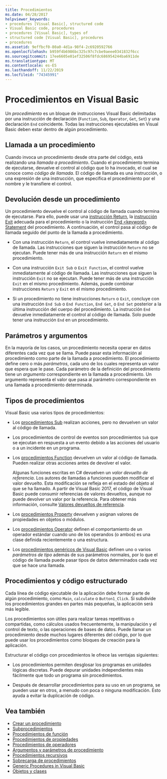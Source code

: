 ```yaml
---
title: Procedimientos
ms.date: 04/28/2017
helpviewer_keywords:
- procedures [Visual Basic], structured code
- Visual Basic code, procedures
- procedures [Visual Basic], types of
- structured code [Visual Basic], procedures
- procedures
ms.assetid: 9effbcf0-80a0-4d1a-98f4-2c6920592766
ms.openlocfilehash: b959f4b6986bc325c97c7cbe9aeee0341832f6cc
ms.sourcegitcommit: 17ee6605e01ef32506f8fdc686954244ba6911de
ms.translationtype: MT
ms.contentlocale: es-ES
ms.lasthandoff: 11/22/2019
ms.locfileid: "74345991"
---
```

# <a name="procedures-in-visual-basic"></a>Procedimientos en Visual Basic
Un *procedimiento* es un bloque de instrucciones Visual Basic delimitadas por una instrucción de declaración (`Function`, `Sub`, `Operator`, `Get`, `Set`) y una declaración `End` coincidente. Todas las instrucciones ejecutables en Visual Basic deben estar dentro de algún procedimiento.  
  
## <a name="calling-a-procedure"></a>Llamada a un procedimiento  
 Cuando invoca un procedimiento desde otra parte del código, está realizando una *llamada a procedimiento*. Cuando el procedimiento termina de ejecutarse, devuelve el control al código que lo ha invocado, el cual se conoce como *código de llamada*. El código de llamada es una instrucción, o una expresión de una instrucción, que especifica el procedimiento por el nombre y le transfiere el control.  
  
## <a name="returning-from-a-procedure"></a>Devolución desde un procedimiento  
 Un procedimiento devuelve el control al código de llamada cuando termina de ejecutarse. Para ello, puede usar una [instrucción Return](../../../../visual-basic/language-reference/statements/return-statement.md), la [instrucción Exit](../../../../visual-basic/language-reference/statements/exit-statement.md) adecuada para el procedimiento o la instrucción [End \<keyword> Statement](../../../../visual-basic/language-reference/statements/end-keyword-statement.md) del procedimiento. A continuación, el control pasa al código de llamada seguido del punto de la llamada a procedimiento.  
  
- Con una instrucción `Return`, el control vuelve inmediatamente al código de llamada. Las instrucciones que siguen la instrucción `Return` no se ejecutan. Puede tener más de una instrucción `Return` en el mismo procedimiento.  
  
- Con una instrucción `Exit Sub` o `Exit Function`, el control vuelve inmediatamente al código de llamada. Las instrucciones que siguen la instrucción `Exit` no se ejecutan. Puede tener más de una instrucción `Exit` en el mismo procedimiento. Además, puede combinar instrucciones `Return` y `Exit` en el mismo procedimiento.  
  
- Si un procedimiento no tiene instrucciones `Return` o `Exit`, concluye con una instrucción `End Sub` o `End Function`, `End Get`, o `End Set` posterior a la última instrucción del cuerpo del procedimiento. La instrucción `End` devuelve inmediatamente el control al código de llamada. Solo puede tener una instrucción `End` en un procedimiento.  
  
## <a name="parameters-and-arguments"></a>Parámetros y argumentos  
 En la mayoría de los casos, un procedimiento necesita operar en datos diferentes cada vez que se llama. Puede pasar esta información al procedimiento como parte de la llamada a procedimiento. El procedimiento define cero o más *parámetros*, cada uno de los cuales representa un valor que espera que le pase. Cada parámetro de la definición del procedimiento tiene un *argumento* correspondiente en la llamada a procedimiento. Un argumento representa el valor que pasa al parámetro correspondiente en una llamada a procedimiento determinada.  
  
## <a name="types-of-procedures"></a>Tipos de procedimientos  
 Visual Basic usa varios tipos de procedimientos:  
  
- Los [procedimientos Sub](./sub-procedures.md) realizan acciones, pero no devuelven un valor al código de llamada.  
  
- Los procedimientos de control de eventos son procedimientos `Sub` que se ejecutan en respuesta a un evento debido a las acciones del usuario o a un incidente en un programa.  
  
- Los [procedimientos Function](./function-procedures.md) devuelven un valor al código de llamada. Pueden realizar otras acciones antes de devolver el valor.

    Algunas funciones escritas en C# devuelven un *valor devuelto de referencia*. Los autores de llamadas a funciones pueden modificar el valor devuelto. Esta modificación se refleja en el estado del objeto al que se ha llamado. A partir de Visual Basic 2017, el código de Visual Basic puede consumir referencias de valores devueltos, aunque no puede devolver un valor por la referencia. Para obtener más información, consulte [Valores devueltos de referencia](ref-return-values.md).
  
- Los [procedimientos Property](./property-procedures.md) devuelven y asignan valores de propiedades en objetos o módulos.  
  
- Los [procedimientos Operator](./operator-procedures.md) definen el comportamiento de un operador estándar cuando uno de los operandos (o ambos) es una clase definida recientemente o una estructura.  
  
- Los [procedimientos genéricos de Visual Basic](../../../../visual-basic/programming-guide/language-features/data-types/generic-procedures.md) definen uno o varios *parámetros de tipo* además de sus parámetros normales, por lo que el código de llamada puede pasar tipos de datos determinados cada vez que se hace una llamada.  
  
## <a name="procedures-and-structured-code"></a>Procedimientos y código estructurado  
 Cada línea de código ejecutable de la aplicación debe formar parte de algún procedimiento, como `Main`, `calculate` o `Button1_Click`. Si subdivide los procedimientos grandes en partes más pequeñas, la aplicación será más legible.  
  
 Los procedimientos son útiles para realizar tareas repetitivas o compartidas, como cálculos usados frecuentemente, la manipulación y el control de texto, o las operaciones de bases de datos. Puede llamar un procedimiento desde muchos lugares diferentes del código, por lo que puede usar los procedimientos como bloques de creación para la aplicación.  
  
 Estructurar el código con procedimientos le ofrece las ventajas siguientes:  
  
- Los procedimientos permiten desglosar los programas en unidades lógicas discretas. Puede depurar unidades independientes más fácilmente que todo un programa sin procedimientos.  
  
- Después de desarrollar procedimientos para su uso en un programa, se pueden usar en otros, a menudo con poca o ninguna modificación. Esto ayuda a evitar la duplicación de código.  
  
## <a name="see-also"></a>Vea también

- [Crear un procedimiento](./how-to-create-a-procedure.md)
- [Subprocedimientos](./sub-procedures.md)
- [Procedimientos de función](./function-procedures.md)
- [Procedimientos de propiedades](./property-procedures.md)
- [Procedimientos de operadores](./operator-procedures.md)
- [Argumentos y parámetros de procedimiento](./procedure-parameters-and-arguments.md)
- [Procedimientos recursivos](./recursive-procedures.md)
- [Sobrecarga de procedimientos](./procedure-overloading.md)
- [Generic Procedures in Visual Basic](../../../../visual-basic/programming-guide/language-features/data-types/generic-procedures.md)
- [Objetos y clases](../../../../visual-basic/programming-guide/language-features/objects-and-classes/index.md)
